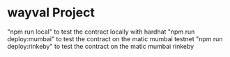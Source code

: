 # wayval Project

"npm run local" to test the contract locally with hardhat 
"npm run deploy:mumbai" to test the contract on the matic mumbai testnet
"npm run deploy:rinkeby" to test the contract on the matic mumbai rinkeby